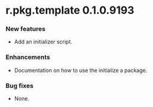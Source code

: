 # r.pkg.template 0.1.0.9193

### New features

* Add an initializer script.

### Enhancements

* Documentation on how to use the initialize a package.

### Bug fixes

* None.